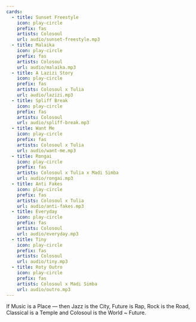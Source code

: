 ```yaml
---
cards:
  - title: Sunset Freestyle
    icon: play-circle
    prefix: fas
    artists: Colosoul
    url: audio/sunset-freestyle.mp3
  - title: Malaika
    icon: play-circle
    prefix: fas
    artists: Colosoul
    url: audio/malaika.mp3
  - title: A Lazizi Story
    icon: play-circle
    prefix: fas
    artists: Colosoul x Tulia
    url: audio/lazizi.mp3
  - title: Spliff Break
    icon: play-circle
    prefix: fas
    artists: Colosoul
    url: audio/spliff-break.mp3
  - title: Want Me
    icon: play-circle
    prefix: fas
    artists: Colosoul x Tulia
    url: audio/want-me.mp3
  - title: Rongai
    icon: play-circle
    prefix: fas
    artists: Colosoul x Tulia x Madi Simba
    url: audio/rongai.mp3
  - title: Anti Fakes
    icon: play-circle
    prefix: fas
    artists: Colosoul x Tulia
    url: audio/anti-fakes.mp3
  - title: Everyday
    icon: play-circle
    prefix: fas
    artists: Colosoul
    url: audio/everyday.mp3
  - title: Tiny
    icon: play-circle
    prefix: fas
    artists: Colosoul
    url: audio/tiny.mp3
  - title: Roty Outro
    icon: play-circle
    prefix: fas
    artists: Colosoul x Madi Simba
    url: audio/outro.mp3
---
```


If Music is a Place — then Jazz is the City, Future is Rap, Rock is the Road, Classical is a Temple and Colosoul is the World ~ Future.
